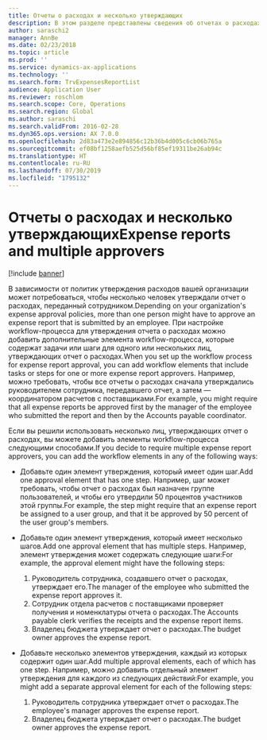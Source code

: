 ```yaml
---
title: Отчеты о расходах и несколько утверждающих
description: В этом разделе представлены сведения об отчетах о расходах, которые требуют утверждения несколькими пользователями.
author: saraschi2
manager: AnnBe
ms.date: 02/23/2018
ms.topic: article
ms.prod: ''
ms.service: dynamics-ax-applications
ms.technology: ''
ms.search.form: TrvExpensesReportList
audience: Application User
ms.reviewer: roschlom
ms.search.scope: Core, Operations
ms.search.region: Global
ms.author: saraschi
ms.search.validFrom: 2016-02-28
ms.dyn365.ops.version: AX 7.0.0
ms.openlocfilehash: 2d83a473e2e894856c12b36b4d005c6cb06b765a
ms.sourcegitcommit: ef08bf1258aefb525d56bf85ef19311be26ab94c
ms.translationtype: HT
ms.contentlocale: ru-RU
ms.lasthandoff: 07/30/2019
ms.locfileid: "1795132"
---
```

# <a name="expense-reports-and-multiple-approvers"></a><span data-ttu-id="4aca2-103">Отчеты о расходах и несколько утверждающих</span><span class="sxs-lookup"><span data-stu-id="4aca2-103">Expense reports and multiple approvers</span></span>

[!include [banner](../includes/banner.md)]

<span data-ttu-id="4aca2-104">В зависимости от политик утверждения расходов вашей организации может потребоваться, чтобы несколько человек утверждали отчет о расходах, переданный сотрудником.</span><span class="sxs-lookup"><span data-stu-id="4aca2-104">Depending on your organization's expense approval policies, more than one person might have to approve an expense report that is submitted by an employee.</span></span> <span data-ttu-id="4aca2-105">При настройке workflow-процесса для утверждения отчета о расходах можно добавить дополнительные элемента workflow-процесса, которые содержат задачи или шаги для одного или нескольких лиц, утверждающих отчет о расходах.</span><span class="sxs-lookup"><span data-stu-id="4aca2-105">When you set up the workflow process for expense report approval, you can add workflow elements that include tasks or steps for one or more expense report approvers.</span></span> <span data-ttu-id="4aca2-106">Например, можно требовать, чтобы все отчеты о расходах сначала утверждались руководителем сотрудника, передавшего отчет, а затем — координатором расчетов с поставщиками.</span><span class="sxs-lookup"><span data-stu-id="4aca2-106">For example, you might require that all expense reports be approved first by the manager of the employee who submitted the report and then by the Accounts payable coordinator.</span></span>

<span data-ttu-id="4aca2-107">Если вы решили использовать несколько лиц, утверждающих отчет о расходах, вы можете добавить элементы workflow-процесса следующими способами.</span><span class="sxs-lookup"><span data-stu-id="4aca2-107">If you decide to require multiple expense report approvers, you can add the workflow elements in any of the following ways:</span></span>

- <span data-ttu-id="4aca2-108">Добавьте один элемент утверждения, который имеет один шаг.</span><span class="sxs-lookup"><span data-stu-id="4aca2-108">Add one approval element that has one step.</span></span> <span data-ttu-id="4aca2-109">Например, шаг может требовать, чтобы отчет о расходах был назначен группе пользователей, и чтобы его утвердили 50 процентов участников этой группы.</span><span class="sxs-lookup"><span data-stu-id="4aca2-109">For example, the step might require that an expense report be assigned to a user group, and that it be approved by 50 percent of the user group's members.</span></span>
- <span data-ttu-id="4aca2-110">Добавьте один элемент утверждения, который имеет несколько шагов.</span><span class="sxs-lookup"><span data-stu-id="4aca2-110">Add one approval element that has multiple steps.</span></span> <span data-ttu-id="4aca2-111">Например, элемент утверждения может содержать следующие шаги:</span><span class="sxs-lookup"><span data-stu-id="4aca2-111">For example, the approval element might have the following steps:</span></span>

    1. <span data-ttu-id="4aca2-112">Руководитель сотрудника, создавшего отчет о расходах, утверждает его.</span><span class="sxs-lookup"><span data-stu-id="4aca2-112">The manager of the employee who submitted the expense report approves it.</span></span>
    2. <span data-ttu-id="4aca2-113">Сотрудник отдела расчетов с поставщиками проверяет получения и номенклатуры отчета о расходах.</span><span class="sxs-lookup"><span data-stu-id="4aca2-113">The Accounts payable clerk verifies the receipts and the expense report items.</span></span>
    3. <span data-ttu-id="4aca2-114">Владелец бюджета утверждает отчет о расходах.</span><span class="sxs-lookup"><span data-stu-id="4aca2-114">The budget owner approves the expense report.</span></span>

- <span data-ttu-id="4aca2-115">Добавьте несколько элементов утверждения, каждый из которых содержит один шаг.</span><span class="sxs-lookup"><span data-stu-id="4aca2-115">Add multiple approval elements, each of which has one step.</span></span> <span data-ttu-id="4aca2-116">Например, можно добавить отдельный элемент утверждения для каждого из следующих действий:</span><span class="sxs-lookup"><span data-stu-id="4aca2-116">For example, you might add a separate approval element for each of the following steps:</span></span>

    1. <span data-ttu-id="4aca2-117">Руководитель сотрудника утверждает отчет о расходах.</span><span class="sxs-lookup"><span data-stu-id="4aca2-117">The employee's manager approves the expense report.</span></span>
    2. <span data-ttu-id="4aca2-118">Владелец бюджета утверждает отчет о расходах.</span><span class="sxs-lookup"><span data-stu-id="4aca2-118">The budget owner approves the expense report.</span></span>
